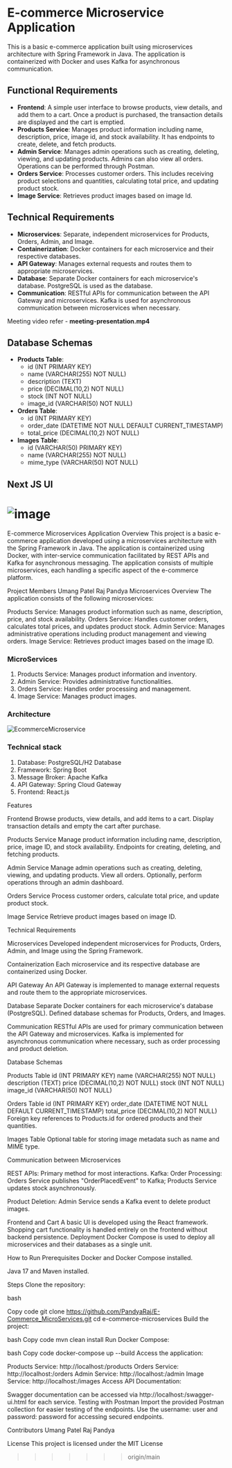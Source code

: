 
# E-commerce Microservice Application

This is a basic e-commerce application built using microservices architecture with Spring Framework in Java. The application is containerized with Docker and uses Kafka for asynchronous communication.

## Functional Requirements

- **Frontend**: A simple user interface to browse products, view details, and add them to a cart. Once a product is purchased, the transaction details are displayed and the cart is emptied.
- **Products Service**: Manages product information including name, description, price, image id, and stock availability. It has endpoints to create, delete, and fetch products.
- **Admin Service**: Manages admin operations such as creating, deleting, viewing, and updating products. Admins can also view all orders. Operations can be performed through Postman.
- **Orders Service**: Processes customer orders. This includes receiving product selections and quantities, calculating total price, and updating product stock.
- **Image Service**: Retrieves product images based on image Id.

## Technical Requirements

- **Microservices**: Separate, independent microservices for Products, Orders, Admin, and Image.
- **Containerization**: Docker containers for each microservice and their respective databases.
- **API Gateway**: Manages external requests and routes them to appropriate microservices.
- **Database**: Separate Docker containers for each microservice's database. PostgreSQL is used as the database.
- **Communication**: RESTful APIs for communication between the API Gateway and microservices. Kafka is used for asynchronous communication between microservices when necessary.

Meeting video refer - **meeting-presentation.mp4**

## Database Schemas

- **Products Table**:
  - id (INT PRIMARY KEY)
  - name (VARCHAR(255) NOT NULL)
  - description (TEXT)
  - price (DECIMAL(10,2) NOT NULL)
  - stock (INT NOT NULL)
  - image_id (VARCHAR(50) NOT NULL)
- **Orders Table**:
  - id (INT PRIMARY KEY)
  - order_date (DATETIME NOT NULL DEFAULT CURRENT_TIMESTAMP)
  - total_price (DECIMAL(10,2) NOT NULL)
- **Images Table**:
  - id (VARCHAR(50) PRIMARY KEY)
  - name (VARCHAR(255) NOT NULL)
  - mime_type (VARCHAR(50) NOT NULL)

## Next JS UI
![image](https://github.com/user-attachments/assets/ce6ca550-c563-4c2a-8d61-b85cb9ebe55c)
=======
E-commerce Microservices Application
Overview
This project is a basic e-commerce application developed using a microservices architecture with the Spring Framework in Java. The application is containerized using Docker, with inter-service communication facilitated by REST APIs and Kafka for asynchronous messaging. The application consists of multiple microservices, each handling a specific aspect of the e-commerce platform.

Project Members
Umang Patel 
Raj Pandya 
Microservices Overview
The application consists of the following microservices:

Products Service: Manages product information such as name, description, price, and stock availability.
Orders Service: Handles customer orders, calculates total prices, and updates product stock.
Admin Service: Manages administrative operations including product management and viewing orders.
Image Service: Retrieves product images based on the image ID.

### MicroServices
1. Products Service: Manages product information and inventory.
2. Admin Service: Provides administrative functionalities.
3. Orders Service: Handles order processing and management.
4. Image Service: Manages product images.

### Architecture
![EcommerceMicroservice](https://github.com/user-attachments/assets/30dc3288-2249-4d3b-978f-ad653498980a)


### Technical stack
1. Database: PostgreSQL/H2 Database
2. Framework: Spring Boot
3. Message Broker: Apache Kafka
4. API Gateway: Spring Cloud Gateway
5. Frontend: React.js



Features

Frontend
    Browse products, view details, and add items to a cart.
    Display transaction details and empty the cart after purchase.

Products Service
    Manage product information including name, description, price, image ID, and stock availability.
    Endpoints for creating, deleting, and fetching products.

Admin Service
    Manage admin operations such as creating, deleting, viewing, and updating products.
    View all orders.
    Optionally, perform operations through an admin dashboard.

Orders Service
    Process customer orders, calculate total price, and update product stock.

Image Service
    Retrieve product images based on image ID.

Technical Requirements

Microservices
    Developed independent microservices for Products, Orders, Admin, and Image using the Spring Framework.

Containerization
    Each microservice and its respective database are containerized using Docker.

API Gateway
    An API Gateway is implemented to manage external requests and route them to the appropriate microservices.

Database
    Separate Docker containers for each microservice's database (PostgreSQL).
    Defined database schemas for Products, Orders, and Images.

Communication
    RESTful APIs are used for primary communication between the API Gateway and microservices.
    Kafka is implemented for asynchronous communication where necessary, such as order processing and product deletion.

Database Schemas

Products Table
    id (INT PRIMARY KEY)
    name (VARCHAR(255) NOT NULL)
    description (TEXT)
    price (DECIMAL(10,2) NOT NULL)
    stock (INT NOT NULL)
    image_id (VARCHAR(50) NOT NULL)

Orders Table
    id (INT PRIMARY KEY)
    order_date (DATETIME NOT NULL DEFAULT CURRENT_TIMESTAMP)
    total_price (DECIMAL(10,2) NOT NULL)
    Foreign key references to Products.id for ordered products and their quantities.

Images Table
    Optional table for storing image metadata such as name and MIME type.

Communication between Microservices

REST APIs: Primary method for most interactions.
Kafka:
    Order Processing: Orders Service publishes "OrderPlacedEvent" to Kafka; Products Service updates stock asynchronously.

Product Deletion: Admin Service sends a Kafka event to delete product images.

Frontend and Cart
A basic UI is developed using the React framework.
Shopping cart functionality is handled entirely on the frontend without backend persistence.
Deployment
Docker Compose is used to deploy all microservices and their databases as a single unit.

How to Run
    Prerequisites
    Docker and Docker Compose installed.


Java 17 and Maven installed.

Steps
Clone the repository:

bash

Copy code
git clone https://github.com/PandyaRaj/E-Commerce_MicroServices.git
cd e-commerce-microservices
Build the project:

bash
Copy code
mvn clean install
Run Docker Compose:

bash
Copy code
docker-compose up --build
Access the application:

Products Service: http://localhost:<port>/products
Orders Service: http://localhost:<port>/orders
Admin Service: http://localhost:<port>/admin
Image Service: http://localhost:<port>/images
Access API Documentation:

Swagger documentation can be accessed via http://localhost:<port>/swagger-ui.html for each service.
Testing with Postman
Import the provided Postman collection for easier testing of the endpoints.
Use the username: user and password: password for accessing secured endpoints.

Contributors
Umang Patel 
Raj Pandya 

License
This project is licensed under the MIT License
>>>>>>> origin/main

